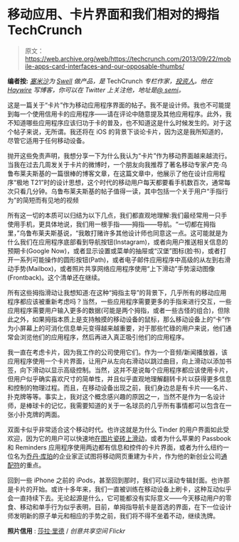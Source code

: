 # 移动应用、卡片界面和我们相对的拇指 TechCrunch

> 原文：<https://web.archive.org/web/https://techcrunch.com/2013/09/22/mobile-apps-card-interfaces-and-our-opposable-thumbs/>

**编者按:** *[塞米沙](https://web.archive.org/web/20221209141219/http://blog.semilshah.com/about)为 [Swell](https://web.archive.org/web/20221209141219/http://www.swell.am/) 做产品，是* TechCrunch *专栏作家，[投资人](https://web.archive.org/web/20221209141219/http://www.angel.co/semil)。他在 [Haywire](https://web.archive.org/web/20221209141219/http://blog.semilshah.com/) 写博客，你可以在 Twitter 上关注他，地址是[@ semi](https://web.archive.org/web/20221209141219/http://www.twitter.com/semil)。*

这是一篇关于“卡片”作为移动应用程序界面的帖子。我不是设计师。我也不可能提到每一个使用信用卡的应用程序——请在评论中随意提及其他应用程序。此外，我不知道哪些应用程序应该归功于卡的普及，也不知道这是什么时候发生的。对于这个帖子来说，无所谓。我还将在 iOS 的背景下谈论卡片，因为这是我所知道的，尽管它适用于任何移动设备。

抛开这些免责声明，我想分享一下为什么我认为“卡片”作为移动界面越来越流行。当我在过去几周发关于卡片的微博时，一个朋友向我推荐了著名移动专家卢克·乌鲁布莱夫斯基的一篇很棒的博客文章，在这篇文章中，他展示了他在设计应用程序“极地 T21”时的设计思想，这个时代的移动用户每天都要看手机数百次，通常每次只看几分钟。乌鲁布莱夫斯基的帖子值得一读，其中包括一个关于用户“手指行为”的简短而有见地的视频

所有这一切的本质可以归结为以下几点，我们都直观地理解:我们最经常用一只手使用手机，更具体地说，我们用一根手指——拇指——导航。“一切都在拇指里，”乌鲁布莱夫斯基说，“我敢打赌许多其他设计师也同意这一点。这可能就是为什么我们在应用程序底部看到导航按钮(Instagram)，或者向用户推送相关信息的预期卡(Google Now)，或者显示设置或菜单的抽屉或“汉堡”图标(脸书)，或者打开一系列可能操作的圆形按钮(Path)，或者电子邮件应用程序中高级的从左到右滑动手势(Mailbox)，或者照片共享网络应用程序使用“上下滑动”手势滚动图像(Frontback)。这个清单还在继续。

所有这些拇指滑动让我想知道:在这种“拇指主导”的背景下，几乎所有的移动应用程序都应该被重新考虑吗？当然，一些应用程序需要更多的手指来进行交互，一些应用程序需要用户输入更多的数据(可能是两个拇指，或者一些古怪的组合)，但除此之外，如果拇指本质上是支持触摸的移动设备的鼠标，那么移动设备上的“卡”作为小屏幕上的可消化信息单元变得越来越重要，对于那些忙碌的用户来说，他们通常会浏览他们的应用程序，然后再进入真正吸引他们的应用程序。

我一直在考虑卡片，因为我工作的公司使用它们。作为一个音频/新闻播放器，该应用程序使用一个卡片界面，让用户从左向右滑动以跳过曲目，向上滑动以添加书签，向下滑动以显示高级控制。当然，这并不是说每个应用程序都应该使用卡片，但用户似乎确实喜欢尺寸的简单性，并且似乎直观地理解翻转卡片以获得更多信息和控制的物理过程。而且，在移动设备出现之前，我们身边总是有卡片——名片、扑克牌等等。事实上，我对这个概念感兴趣的原因之一，当然不是作为一名设计师，是棒球卡的记忆，我需要知道的关于一名球员的几乎所有事情都可以包含在一张小扑克牌的两面。

双面卡似乎非常适合这个移动时代。也许这就是为什么 Tinder 的用户界面如此受欢迎，因为它的用户可以快速地[在图片瓷砖上滑动](https://web.archive.org/web/20221209141219/https://www.youtube.com/watch?v=cdechGTbQfY)，或者为什么苹果的 Passbook 和 Reminders 应用程序使用两边都有信息和控件的卡片界面，或者为什么纽约一位名为[乔丹·库珀](https://web.archive.org/web/20221209141219/http://www.twitter.com/jordancooper)的企业家正试图将移动网页重建为卡片，作为他的新创业公司[通配符](https://web.archive.org/web/20221209141219/http://jordancooper.wordpress.com/2013/08/05/what-is-wildcard/)的重点。

回到一些 iPhone 之前的 iPods，甚至回到那时，我们可以滚动专辑封面。也许那是卡片的开始。或许十多年来，我们一直被训练在移动设备上刷卡，这种互动似乎会一直持续下去。无论起源是什么，它可能都没有实际意义——今天移动用户的零食、移动和单手行为似乎表明，目前，单拇指导航卡是首选的界面，在下一位设计师发明新的原子单元和相应的手势之前，我们将不得不坐着不动，继续洗牌。

**照片信用** : [莎拉·里德](https://web.archive.org/web/20221209141219/http://www.flickr.com/photos/sarahreido/3120877348/) / *创意共享空间 Flickr*